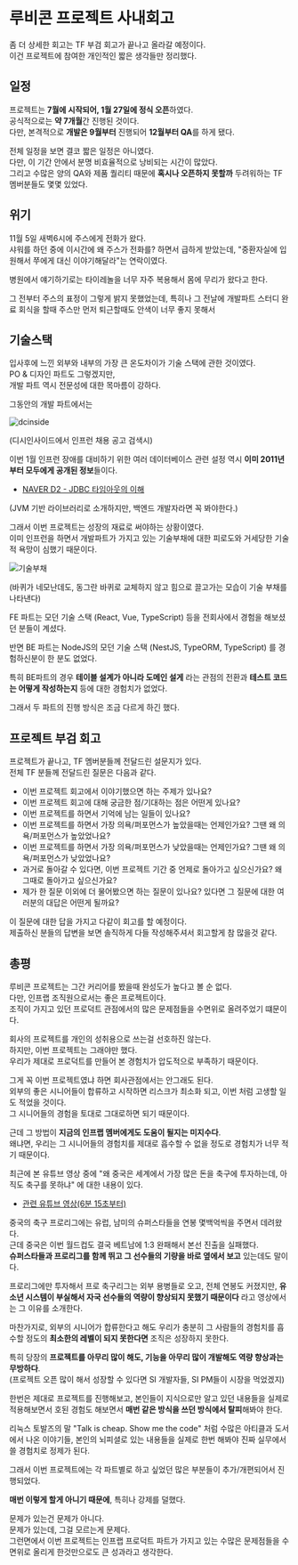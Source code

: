 # 루비콘 프로젝트 사내회고

좀 더 상세한 회고는 TF 부검 회고가 끝나고 올라갈 예정이다.  
이건 프로젝트에 참여한 개인적인 짧은 생각들만 정리했다.

## 일정

프로젝트는 **7월에 시작되어, 1월 27일에 정식 오픈**하였다.  
공식적으로는 **약 7개월**간 진행된 것이다.  
다만, 본격적으로 **개발은 9월부터** 진행되어 **12월부터 QA**를 하게 됐다.  
  
전체 일정을 보면 결코 짧은 일정은 아니였다.  
다만, 이 기간 안에서 분명 비효율적으로 낭비되는 시간이 많았다.  
그리고 수많은 양의 QA와 제품 퀄리티 때문에 **혹시나 오픈하지 못할까** 두려워하는 TF멤버분들도 몇몇 있었다.  
  



## 위기

11월 5일 새벽6시에 주스에게 전화가 왔다.  
샤워를 하던 중에 이시간에 왜 주스가 전화를? 하면서 급하게 받았는데, "중환자실에 입원해서 쭈에게 대신 이야기해달라"는 연락이였다.  

병원에서 얘기하기로는 타이레놀을 너무 자주 복용해서 몸에 무리가 왔다고 한다.  
  
그 전부터 주스의 표정이 그렇게 밝지 못했었는데, 
특히나 그 전날에 개발파트 스터디 완료 회식을 할때 주스만 먼저 퇴근할때도 안색이 너무 좋지 못해서 

## 기술스택

입사후에 느낀 외부와 내부의 가장 큰 온도차이가 기술 스택에 관한 것이였다.  
PO & 디자인 파트도 그렇겠지만,  
개발 파트 역시 전문성에 대한 목마름이 강하다.  
  
그동안의 개발 파트에서는 

![dcinside](./images/dcinside.png)

(디시인사이드에서 인프런 채용 공고 검색시)  
  

이번 1월 인프런 장애를 대비하기 위한 여러 데이터베이스 관련 설정 역시 **이미 2011년부터 모두에게 공개된 정보**들이다.  

* [NAVER D2 - JDBC 타임아웃의 이해](https://d2.naver.com/helloworld/1321)

(JVM 기반 라이브러리로 소개하지만, 백엔드 개발자라면 꼭 봐야한다.)  
  
그래서 이번 프로젝트는 성장의 재료로 써야하는 상황이였다.  
이미 인프런을 하면서 개발파트가 가지고 있는 기술부채에 대한 피로도와 거세당한 기술적 욕망이 심했기 때문이다.

![기술부채](./images/기술부채.jpeg)

(바퀴가 네모난데도, 동그란 바퀴로 교체하지 않고 힘으로 끌고가는 모습이 기술 부채를 나타낸다)  
  
FE 파트는 모던 기술 스택 (React, Vue, TypeScript) 등을 전회사에서 경험을 해보셨던 분들이 계셨다.  
  
반면 BE 파트는 NodeJS의 모던 기술 스택 (NestJS, TypeORM, TypeScript) 를 경험하신분이 한 분도 없었다.  
  
특히 BE파트의 경우 **테이블 설계가 아니라 도메인 설게** 라는 관점의 전환과 **테스트 코드는 어떻게 작성하는지** 등에 대한 경험치가 없었다.  
  
그래서 두 파트의 진행 방식은 조금 다르게 하긴 했다.  


## 프로젝트 부검 회고

프로젝트가 끝나고, TF 멤버분들께 전달드린 설문지가 있다.  
전체 TF 분들께 전달드린 질문은 다음과 같다.

* 이번 프로젝트 회고에서 이야기했으면 하는 주제가 있나요?
* 이번 프로젝트 회고에 대해 궁금한 점/기대하는 점은 어떤게 있나요?
* 이번 프로젝트를 하면서 기억에 남는 일들이 있나요?
* 이번 프로젝트를 하면서 가장 의욕/퍼포먼스가 높았을때는 언제인가요? 그땐 왜 의욕/퍼포먼스가 높았었나요?
* 이번 프로젝트를 하면서 가장 의욕/퍼포먼스가 낮았을때는 언제인가요? 그땐 왜 의욕/퍼포먼스가 낮았었나요?
* 과거로 돌아갈 수 있다면, 이번 프로젝트 기간 중 언제로 돌아가고 싶으신가요? 왜 그때로 돌아가고 싶으신가요?
* 제가 한 질문 이외에 더 물어봤으면 하는 질문이 있나요? 있다면 그 질문에 대한 여러분의 대답은 어떤게 될까요? 

이 질문에 대한 답을 가지고 다같이 회고를 할 예정이다.  
제출하신 분들의 답변을 보면 솔직하게 다들 작성해주셔서 회고할게 참 많을것 같다.

## 총평

루비콘 프로젝트는 그간 커리어를 봤을때 완성도가 높다고 볼 순 없다.  
다만, 인프랩 조직원으로서는 좋은 프로젝트이다.  
조직이 가지고 있던 프로덕트 관점에서의 많은 문제점들을 수면위로 올려주었기 떄문이다.  
  
회사의 프로젝트를 개인의 성취용으로 쓰는걸 선호하진 않는다.  
하지만, 이번 프로젝트는 그래야만 했다.  
우리가 제대로 프로덕트를 만들어 본 경험치가 압도적으로 부족하기 때문이다.  
  
그게 꼭 이번 프로젝트였냐 하면 회사관점에서는 안그래도 된다.  
외부의 좋은 시니어들이 합류하고 시작하면 리스크가 최소화 되고, 이번 처럼 고생할 일도 적었을 것이다.  
그 시니어들의 경험을 토대로 그대로하면 되기 때문이다.  
  
근데 그 방법이 **지금의 인프랩 멤버에게도 도움이 될지는 미지수다**.  
왜냐면, 우리는 그 시니어들의 경험치를 제대로 흡수할 수 없을 정도로 경험치가 너무 적기 때문이다.  
  
최근에 본 유튜브 영상 중에 "왜 중국은 세계에서 가장 많은 돈을 축구에 투자하는데, 아직도 축구를 못하냐" 에 대한 내용이 있다.  

* [관련 유튜브 영상(6분 15초부터)](https://youtu.be/JDLQlNVps_U?t=375)

중국의 축구 프로리그에는 유럽, 남미의 슈퍼스타들을 연봉 몇백억씩을 주면서 데려왔다.  
근데 중국은 이번 월드컵도 결국 베트남에 1:3 완패해서 본선 진출을 실패했다.  
**슈퍼스타들과 프로리그를 함께 뛰고 그 선수들의 기량을 바로 옆에서 보고** 있는데도 말이다.  
  
프로리그에만 투자해서 프로 축구리그는 외부 용병들로 오고, 전체 연봉도 커졌지만, **유소년 시스템이 부실해서 자국 선수들의 역량이 향상되지 못했기 때문이다** 라고 영상에서는 그 이유를 소개한다.  
  
마찬가지로, 외부의 시니어가 합류한다고 해도 우리가 충분히 그 사람들의 경험치를 흡수할 정도의 **최소한의 레벨이 되지 못한다면** 조직은 성장하지 못한다.  

특히 당장의 **프로젝트를 아무리 많이 해도, 기능을 아무리 많이 개발해도 역량 향상과는 무방하다**.  
(프로젝트 오픈 많이 해서 성장할 수 있다면 SI 개발자들, SI PM들이 시장을 먹었겠지)  

한번은 제대로 프로젝트를 진행해보고, 본인들이 지식으로만 알고 있던 내용들을 실제로 적용해보면서 호된 경험도 해보면서 **매번 같은 방식을 쓰던 방식에서 탈피**해봐야 한다.  
  
리눅스 토발즈의 말 "Talk is cheap. Show me the code" 처럼 수많은 아티클과 도서에서 나온 이야기들, 본인의 뇌피셜로 있는 내용들을 실제로 한번 해봐야 진짜 실무에서 쓸 경험치로 정제가 된다.  
  
그래서 이번 프로젝트에는 각 파트별로 하고 싶었던 많은 부분들이 추가/개편되어서 진행되었다.  



**매번 이렇게 할게 아니기 때문에**, 특히나 강제를 덜했다.  




문제가 있는건 문제가 아니다.  
문제가 있는데, 그걸 모르는게 문제다.  
그런면에서 이번 프로젝트는 인프랩 프로덕트 파트가 가지고 있는 수많은 문제점들을 수면위로 올리게 한것만으로도 큰 성과라고 생각한다.  
  
